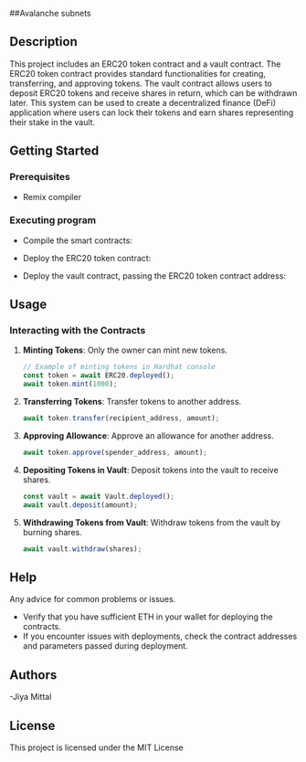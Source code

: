 ##Avalanche subnets

## Description

This project includes an ERC20 token contract and a vault contract. The ERC20 token contract provides standard functionalities for creating, transferring, and approving tokens. The vault contract allows users to deposit ERC20 tokens and receive shares in return, which can be withdrawn later. This system can be used to create a decentralized finance (DeFi) application where users can lock their tokens and earn shares representing their stake in the vault.

## Getting Started

### Prerequisites

* Remix compiler


### Executing program

* Compile the smart contracts:
   
* Deploy the ERC20 token contract:

* Deploy the vault contract, passing the ERC20 token contract address:
   

## Usage

### Interacting with the Contracts

1. **Minting Tokens**: Only the owner can mint new tokens.
    ```javascript
    // Example of minting tokens in Hardhat console
    const token = await ERC20.deployed();
    await token.mint(1000);
    ```

2. **Transferring Tokens**: Transfer tokens to another address.
    ```javascript
    await token.transfer(recipient_address, amount);
    ```

3. **Approving Allowance**: Approve an allowance for another address.
    ```javascript
    await token.approve(spender_address, amount);
    ```

4. **Depositing Tokens in Vault**: Deposit tokens into the vault to receive shares.
    ```javascript
    const vault = await Vault.deployed();
    await vault.deposit(amount);
    ```

5. **Withdrawing Tokens from Vault**: Withdraw tokens from the vault by burning shares.
    ```javascript
    await vault.withdraw(shares);
    ```

## Help

Any advice for common problems or issues.

* Verify that you have sufficient ETH in your wallet for deploying the contracts.
* If you encounter issues with deployments, check the contract addresses and parameters passed during deployment.

## Authors

-Jiya Mittal

## License

This project is licensed under the MIT License 
